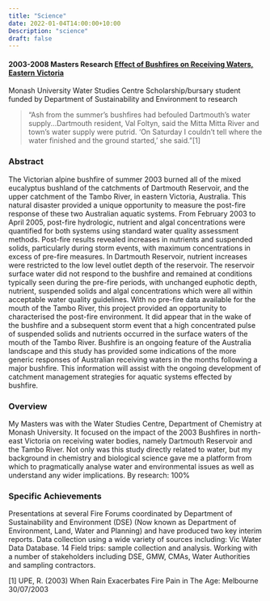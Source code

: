 ```yaml
---
title: "Science"
date: 2022-01-04T14:00:00+10:00
Description: "science"
draft: false
---
```

#### 2003-2008 Masters Research [Effect of Bushfires on Receiving Waters, Eastern Victoria](https://webarchive.nla.gov.au/awa/20050215033512/http://pandora.nla.gov.au/pan/47676/20050215-0000/www.dse.vic.gov.au/dse/nrence.nsf/fid/-50C870447326E485CA256ED10025C551/%24file/Monash.pdf)
Monash University Water Studies Centre
Scholarship/bursary student funded by Department of Sustainability and Environment to research

> “Ash from the summer’s bushfires had befouled Dartmouth’s water supply...Dartmouth resident, Val Foltyn, said the Mitta Mitta River and town’s water supply were putrid. ‘On Saturday I couldn’t tell where the water finished and the ground started,’ she said.”[1]

### Abstract
The Victorian alpine bushfire of summer 2003 burned all of the mixed eucalyptus bushland of the catchments of Dartmouth Reservoir, and the upper catchment of the Tambo River, in eastern Victoria, Australia. This natural disaster provided a unique opportunity to measure the post-fire response of these two Australian aquatic systems. From February 2003 to April 2005, post-fire hydrologic, nutrient and algal concentrations were quantified for both systems using standard water quality assessment methods. Post-fire results revealed increases in nutrients and suspended solids, particularly during storm events, with maximum concentrations in excess of pre-fire measures. In Dartmouth Reservoir, nutrient increases were restricted to the low level outlet depth of the reservoir. The reservoir surface water did not respond to the bushfire and remained at conditions typically seen during the pre-fire periods, with unchanged euphotic depth, nutrient, suspended solids and algal concentrations which were all within acceptable water quality guidelines. With no pre-fire data available for the mouth of the Tambo River, this project provided an opportunity to characterised the post-fire environment. It did appear that in the wake of the bushfire and a subsequent storm event that a high concentrated pulse of suspended solids and nutrients occurred in the surface waters of the mouth of the Tambo River. Bushfire is an ongoing feature of the Australia landscape and this study has provided some indications of the more generic responses of Australian receiving waters in the months following a major bushfire. This information will assist with the ongoing development of catchment management strategies for aquatic systems effected by bushfire.

### Overview
My Masters was with the Water Studies Centre, Department of Chemistry at Monash University. It focused on the impact of the 2003 Bushfires in north-east Victoria on receiving water bodies, namely Dartmouth Reservoir and the Tambo River. Not only was this study directly related to water, but my background in chemistry and biological science gave me a platform from which to pragmatically analyse water and environmental issues as well as understand any wider implications.
By research: 100%

### Specific Achievements
Presentations at several Fire Forums coordinated by Department of Sustainability and Environment (DSE) (Now known as Department of Environment, Land, Water and Planning) and have produced two key interim reports. Data collection using a wide variety of sources including: Vic Water Data Database. 14 Field trips: sample collection and analysis. Working with a number of stakeholders including DSE, GMW, CMAs, Water Authorities and sampling contractors.


[1] UPE, R. (2003) When Rain Exacerbates Fire Pain in The Age: Melbourne 30/07/2003
